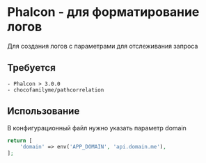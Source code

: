 # Phalcon - для форматирование логов

Для создания логов с параметрами для отслеживания запроса

## Требуется
    - Phalcon > 3.0.0
    - chocofamilyme/pathcorrelation 
    
## Использование

В конфигурационный файл нужно указать параметр domain

````php
return [
    'domain' => env('APP_DOMAIN', 'api.domain.me'),
];
````
